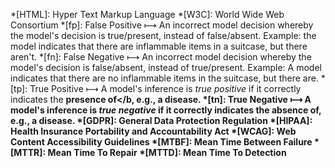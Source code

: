*[HTML]: Hyper Text Markup Language
*[W3C]: World Wide Web Consortium
*[fp]: False Positive &#10236; An incorrect model decision whereby the model's decision is true/present, instead of false/absent.  Example: the model indicates that there are inflammable items in a suitcase, but there aren't.
*[fn]: False Negative &#10236; An incorrect model decision whereby the model's decision is false/absent, instead of true/present.  Example: A model indicates that there are no inflammable items in the suitcase, but there are.
*[tp]: True Positive &#10236; A model's inference is <i>true positive</i> if it correctly indicates the <b>presence of</b, e.g., a disease.
*[tn]: True Negative &#10236; A model's inference is <i>true negative</i> if it correctly indicates the <b>absence of</b>, e.g., a disease.
*[GDPR]: General Data Protection Regulation
*[HIPAA]: Health Insurance Portability and Accountability Act
*[WCAG]: Web Content Accessibility Guidelines
*[MTBF]: Mean Time Between Failure
*[MTTR]: Mean Time To Repair
*[MTTD]: Mean Time To Detection